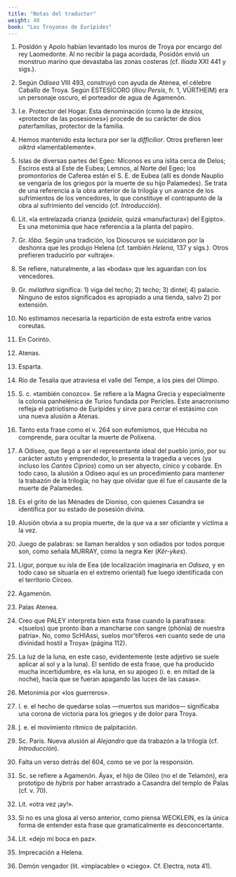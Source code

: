 ```yaml
---
title: "Notas del traductor"
weight: 40
book: "Las Troyanas de Eurípides"
---
```

1. Posidón y Apolo habían levantado los muros de Troya por encargo del rey Laomedonte. Al no recibir la paga acordada, Posidón envió un monstruo marino que devastaba las zonas costeras (cf. <em>Ilíada</em> XXI 441 y sigs.).

2. Según <em>Odisea</em> VIII 493, construyó con ayuda de Atenea, el célebre Caballo de Troya. Según ESTESÍCORO (<em>Iliou Persis</em>, fr. 1, VÜRTHEIM) era un personaje oscuro, el porteador de agua de Agamenón.

3. I.e. Protector del Hogar. Esta denominación (como la de <em>ktesios</em>, «protector de las posesiones») procede de su carácter de dios paterfamilias, protector de la familia.

4. Hemos mantenido esta lectura por ser la <em>difficilior</em>. Otros prefieren leer <em>oiktrá</em> «lamentablemente».

5. Islas de diversas partes del Egeo: Míconos es una islita cerca de Delos; Esciros está al Este de Eubea; Lemnos, al Norte del Egeo; los promontorios de Caferea están el S. E. de Eubea (allí es donde Nauplio se vengaría de los griegos por la muerte de su hijo Palamedes). Se trata de una referencia a la obra anterior de la trilogía y un avance de los sufrimientos de los vencedores, lo que constituye el contrapunto de la obra al sufrimiento del vencido (cf. <em>Introducción</em>).

6. Lit. «la entrelazada crianza (<em>paideía</em>, quizá «manufactura») del Egipto». Es una metonimia que hace referencia a la planta del papiro.

7. Gr. <em>lṓba</em>. Según una tradición, los Dioscuros se suicidaron por la deshonra que les produjo Helena (cf. también <em>Helena</em>, 137 y sigs.). Otros prefieren traducirlo por «ultraje».

8. Se refiere, naturalmente, a las «bodas» que les aguardan con los vencedores.

9. Gr. <em>mélathra</em> significa: 1) viga del techo; 2) techo; 3) dintel; 4) palacio. Ninguno de estos significados es apropiado a una tienda, salvo 2) por extensión.

10. No estimamos necesaria la repartición de esta estrofa
entre varios coreutas.

11. En Corinto.

12. Atenas.

13. Esparta.

14. Río de Tesalia que atraviesa el valle del Tempe, a los pies del Olimpo.

15. S. c. «también conozco». Se refiere a la Magna Grecia y especialmente la colonia panhelénica de Turios fundada por Pericles. Este anacronismo refleja el patriotismo de Eurípides y sirve para cerrar el estásimo con una nueva alusión a Atenas.

16. Tanto esta frase como el v. 264 son eufemismos, que Hécuba no comprende, para ocultar la muerte de Políxena.

17. A Odiseo, que llegó a ser el representante ideal del pueblo jonio, por su carácter astuto y emprendedor, lo presenta la tragedia a veces (ya incluso los <em>Cantos Ciprios</em>) como un ser abyecto, cínico y cobarde. En todo caso, la alusión a Odiseo aquí es un procedimiento para mantener la trabazón de la trilogía; no hay que olvidar que él fue el causante de la muerte de Palamedes.

18. Es el grito de las Ménades de Dioniso, con quienes Casandra se identifica por su estado de posesión divina.

19. Alusión obvia a su propia muerte, de la que va a ser oficiante y víctima a la vez.

20. Juego de palabras: se llaman heraldos y son odiados por todos porque son, como señala MURRAY, como la negra Ker (<em>Kěr-ykes</em>).

21. Ligur, porque su isla de Eea (de localización imaginaria en <em>Odisea</em>, y en todo caso se situaría en el extremo oriental) fue luego identificada con el territorio Circeo.

22. Agamenón.

23. Palas Atenea.

24. Creo que PALEY interpreta bien esta frase cuando la parafrasea: «(suelos) que pronto iban a mancharse con sangre (phónia) de nuestra patria». No, como ScHIAssi, suelos mor'tíferos «en cuanto sede de una divinidad hostil a Troya» (página 112).

25. La luz de la luna, en este caso, evidentemente (este adjetivo se suele aplicar al sol y a la luna). El sentido de esta frase, que ha producido mucha incertidumbre, es «la luna, en su apogeo (i. e. en mitad de la noche), hacía que se fueran apagando las luces de las casas».

26. Metonimia por «los guerreros».

27. I. e. el hecho de quedarse solas —muertos sus maridos— significaba una corona de victoria para los griegos y de dolor para Troya.

28. Į. e. el movimiento rítmico de palpitación.

29. Sc. Paris. Nueva alusión al <em>Alejandro</em> que da trabazón a la trilogía (cf. <em>Introducción</em>).

30. Falta un verso detrás del 604, como se ve por la responsión.

31. Sc. se refiere a Agamenón. Áyax, el hijo de Oileo (no el de Telamón), era prototipo de <em>hýbris</em> por haber arrastrado a Casandra del templo de Palas (cf. v. 70).

32. Lit. «otra vez ¡ay!».

33. Si no es una glosa al verso anterior, como piensa WECKLEIN, es la única forma de entender esta frase que gramaticalmente es desconcertante.

34. Lit. «dejo mi boca en paz».

35. Imprecación a Helena.

36. Demón vengador (lit. «implacable» o «ciego». Cf. Electra, nota 41).

<!-- ḕ ḗ ṓ ỳ -->